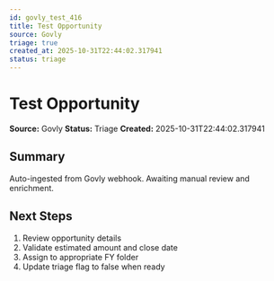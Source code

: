 ```yaml
---
id: govly_test_416
title: Test Opportunity
source: Govly
triage: true
created_at: 2025-10-31T22:44:02.317941
status: triage
---
```


# Test Opportunity

**Source:** Govly
**Status:** Triage
**Created:** 2025-10-31T22:44:02.317941

## Summary

Auto-ingested from Govly webhook. Awaiting manual review and enrichment.

## Next Steps

1. Review opportunity details
2. Validate estimated amount and close date
3. Assign to appropriate FY folder
4. Update triage flag to false when ready
